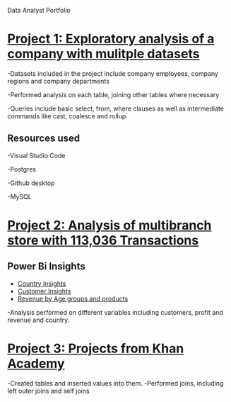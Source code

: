 
Data Analyst Portfolio

[Project 1: Exploratory analysis of a company with mulitple datasets](https://github.com/Madamn22/Company-Analytics)
======================================================

-Datasets included in the project include company employees, company regions and company departments

-Performed analysis on each table, joining other tables where necessary

-Queries include basic select, from, where clauses as well as intermediate commands like cast, coalesce and rollup.


Resources used
---------------

-Visual Studio Code 

-Postgres

-Github desktop

-MySQL


[Project 2: Analysis of multibranch store with 113,036 Transactions](https://github.com/Madamn22/Large-Store-Insights)
======================================================
## Power Bi Insights
  - [Country Insights](https://app.powerbi.com/view?r=eyJrIjoiZDJiYTkxN2MtYWVhZC00NWM1LWFhMzItNDJjMWNiOGNkZTgwIiwidCI6IjE5ZGE0NWRiLTJlMDQtNDk5ZS1iNDA3LWI4ZWQxZGE4OWYyOSIsImMiOjN9)
  - [Customer Insights](https://app.powerbi.com/view?r=eyJrIjoiZDJiYTkxN2MtYWVhZC00NWM1LWFhMzItNDJjMWNiOGNkZTgwIiwidCI6IjE5ZGE0NWRiLTJlMDQtNDk5ZS1iNDA3LWI4ZWQxZGE4OWYyOSIsImMiOjN9)
  - [Revenue by Age groups and products](https://app.powerbi.com/view?r=eyJrIjoiZDJiYTkxN2MtYWVhZC00NWM1LWFhMzItNDJjMWNiOGNkZTgwIiwidCI6IjE5ZGE0NWRiLTJlMDQtNDk5ZS1iNDA3LWI4ZWQxZGE4OWYyOSIsImMiOjN9)

-Analysis performed on different variables including customers, profit and revenue and country.


[Project 3: Projects from Khan Academy](https://github.com/Madamn22/Khan-Academy-Projects)
======================================================

-Created tables and inserted values into them.
-Performed joins, including left outer joins and self joins


